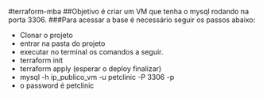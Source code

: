 #terraform-mba
##Objetivo é criar um VM que tenha o mysql rodando na porta 3306.
###Para acessar a base é necessário seguir os passos abaixo:
 - Clonar o projeto
 - entrar na pasta do projeto
 - executar no terminal os comandos a seguir.
 - terraform init
 - terraform apply (esperar o deploy finalizar)
 - mysql -h ip_publico_vm -u petclinic -P 3306 -p
 - o password é petclinic
